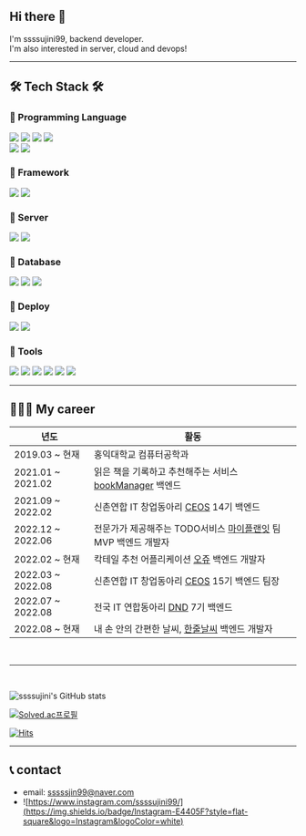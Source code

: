 ## Hi there 👋

I'm ssssujini99, backend developer.   
I'm also interested in server, cloud and devops!



---


## 🛠 Tech Stack 🛠
### 📌 Programming Language
![](https://img.shields.io/badge/c++-00599C?style=flat&logo=c%2B%2B&logoColor=white) ![](https://img.shields.io/badge/c-A8B9CC?style=flat&logo=C&logoColor=white) ![](https://img.shields.io/badge/python-3776AB?style=flat&logo=python&logoColor=white)  ![](https://img.shields.io/badge/javascript-F7DF1E?style=flat&logo=javascript&logoColor=white)   
![](https://img.shields.io/badge/html5-E34F26?style=flat&logo=html5&logoColor=white) ![](https://img.shields.io/badge/css-1572B6?style=flat&logo=css3&logoColor=white)


### 📌 Framework
![](https://img.shields.io/badge/Django-092E20?style=flat&logo=django&logoColor=white) ![](https://img.shields.io/badge/Flask-000000?style=flat&logo=flask&logoColor=white)

### 📌 Server
![](https://img.shields.io/badge/Nginx-009639?style=flat&logo=Nginx&logoColor=white) ![](https://img.shields.io/badge/Apache-D22128?style=flat&logo=Apache&logoColor=white)


### 📌 Database
![](https://img.shields.io/badge/MySQL-4479A1?style=flat&logo=mysql&logoColor=white) ![](https://img.shields.io/badge/mongoDB-47A248?style=flat&logo=MongoDB&logoColor=white) ![](https://img.shields.io/badge/Amaozon_S3-569A31?style=flat&logo=amazons3&logoColor=white)

### 📌 Deploy
![](https://img.shields.io/badge/Amazon_AWS-232F3E?style=flat&logo=amazonaws&logoColor=white) ![](https://img.shields.io/badge/docker-2496ED?style=flat&logo=docker&logoColor=white)

### 📌 Tools
![](https://img.shields.io/badge/git-F05032?style=flat&logo=git&logoColor=white) ![](https://img.shields.io/badge/github-181717?style=flat&logo=github&logoColor=white) ![](https://img.shields.io/badge/Jupyter-F37626?style=flat&logo=Jupyter&logoColor=white) ![](https://img.shields.io/badge/Notion-000000?style=flat&logo=notion&logoColor=white) ![](https://img.shields.io/badge/Slack-4A15AB?style=flat&logo=slack&logoColor=white) ![](https://img.shields.io/badge/Figma-F24E1E?style=flat&logo=Figma&logoColor=white)


---

## 👩🏻‍💻 My career

|년도|활동|
|------|---|
|2019.03 ~ 현재|홍익대학교 컴퓨터공학과 |
|2021.01 ~ 2021.02|읽은 책을 기록하고 추천해주는 서비스 [bookManager](https://github.com/ssssujini99/bookManagerWeb) 백엔드|
|2021.09 ~ 2022.02|신촌연합 IT 창업동아리 [CEOS](https://github.com/CEOS-Developers) 14기 백엔드|
|2022.12 ~ 2022.06|전문가가 제공해주는 TODO서비스 [마이플랜잇](https://github.com/MyPlanIt/MyPlanIt_Back) 팀 MVP 백엔드 개발자|
|2022.02 ~ 현재|칵테일 추천 어플리케이션 [오쥬](https://github.com/cocktail-Ohzu/Ohzu-BackEnd) 백엔드 개발자|
|2022.03 ~ 2022.08|신촌연합 IT 창업동아리 [CEOS](https://github.com/CEOS-Developers) 15기 백엔드 팀장|
|2022.07 ~ 2022.08|전국 IT 연합동아리 [DND](https://github.com/dnd-side-project) 7기 백엔드|
|2022.08 ~ 현재|내 손 안의 간편한 날씨, [한줄날씨](https://github.com/dnd-side-project/dnd-7th-4-backend) 백엔드 개발자|

</br>

---

</br>

![ssssujini's GitHub stats](https://github-readme-stats.vercel.app/api?username=ssssujini99&show_icons=true&theme=gruvbox)



[![Solved.ac프로필](http://mazassumnida.wtf/api/v2/generate_badge?boj=mang_go)](https://solved.ac/mang_go)



[![Hits](https://hits.seeyoufarm.com/api/count/incr/badge.svg?url=https%3A%2F%2Fgithub.com%2Fssssujini99&count_bg=%23070707&title_bg=%23686166&icon=github.svg&icon_color=%23E7E7E7&title=hits&edge_flat=false)](https://hits.seeyoufarm.com)



---

## 📞 contact

* email: sssssjin99@naver.com
* ![https://www.instagram.com/ssssujini99/](https://img.shields.io/badge/Instagram-E4405F?style=flat-square&logo=Instagram&logoColor=white)
